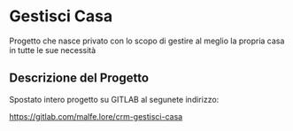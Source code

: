 # Gestisci Casa
Progetto che nasce privato con lo scopo di gestire al meglio la propria casa in tutte le sue necessità

## Descrizione del Progetto
Spostato intero progetto su GITLAB al segunete indirizzo:

https://gitlab.com/malfe.lore/crm-gestisci-casa
